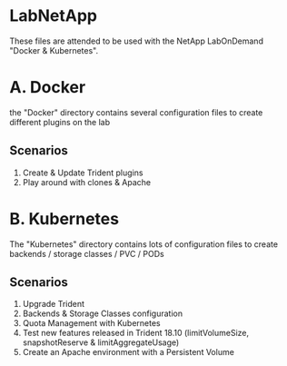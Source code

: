 # LabNetApp

These files are attended to be used with the NetApp LabOnDemand "Docker & Kubernetes".


# A. Docker

the "Docker" directory contains several configuration files to create different plugins on the lab

Scenarios
---------
1. Create & Update Trident plugins
2. Play around with clones & Apache


# B. Kubernetes

The "Kubernetes" directory contains lots of configuration files to create backends / storage classes / PVC / PODs

Scenarios
---------
1. Upgrade Trident
2. Backends & Storage Classes configuration
3. Quota Management with Kubernetes
4. Test new features released in Trident 18.10 (limitVolumeSize, snapshotReserve & limitAggregateUsage)
5. Create an Apache environment with a Persistent Volume
